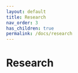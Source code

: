 ```yaml
---
layout: default
title: Research
nav_order: 3
has_children: true
permalink: /docs/research
---
```


# Research

